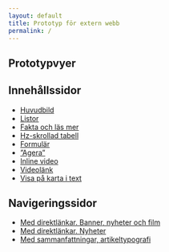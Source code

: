 ```yaml
---
layout: default
title: Prototyp för extern webb
permalink: /
---
```

<section class="body-copy toc">
  <h1>Prototypvyer</h1>
  <h2>Innehållssidor</h2>
  <nav>
    <ul>
      <li><a href="{{ site.baseurl }}/body-copy-2/">Huvudbild</a></li>
      <li><a href="{{ site.baseurl }}/body-copy-1/">Listor</a></li>
      <li><a href="{{ site.baseurl }}/body-copy-9/">Fakta och läs mer</a></li>
      <li><a href="{{ site.baseurl }}/body-copy-3/">Hz-skrollad tabell</a></li>
      <li><a href="{{ site.baseurl }}/body-copy-4/">Formulär</a></li>
      <li><a href="{{ site.baseurl }}/body-copy-5/">”Agera”</a></li>
      <li><a href="{{ site.baseurl }}/body-copy-6/">Inline video</a></li>
      <li><a href="{{ site.baseurl }}/body-copy-7/">Videolänk</a></li>
      <li><a href="{{ site.baseurl }}/body-copy-8/">Visa på karta i text</a></li>
    </ul>
  </nav>
  <h2>Navigeringssidor</h2>
  <nav>
    <ul>
      <li><a href="{{ site.baseurl }}/nav-page-2/">Med direktlänkar. Banner, nyheter och film</a></li>
      <li><a href="{{ site.baseurl }}/nav-page-1/">Med direktlänkar. Nyheter</a></li>
      <li><a href="{{ site.baseurl }}/nav-page-3/">Med sammanfattningar, artikeltypografi</a></li>
    </ul>
  </nav>
</section>
